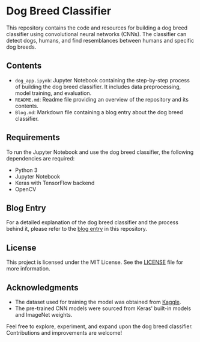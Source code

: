# Dog Breed Classifier

This repository contains the code and resources for building a dog breed classifier using convolutional neural networks (CNNs). The classifier can detect dogs, humans, and find resemblances between humans and specific dog breeds.

## Contents

- `dog_app.ipynb`: Jupyter Notebook containing the step-by-step process of building the dog breed classifier. It includes data preprocessing, model training, and evaluation.
- `README.md`: Readme file providing an overview of the repository and its contents.
- `Blog.md`: Markdown file containing a blog entry about the dog breed classifier.

## Requirements

To run the Jupyter Notebook and use the dog breed classifier, the following dependencies are required:

- Python 3
- Jupyter Notebook
- Keras with TensorFlow backend
- OpenCV

## Blog Entry

For a detailed explanation of the dog breed classifier and the process behind it, please refer to the [blog entry](blog_entry.md) in this repository.

## License

This project is licensed under the MIT License. See the [LICENSE](LICENSE) file for more information.

## Acknowledgments

- The dataset used for training the model was obtained from [Kaggle](https://www.kaggle.com/c/dog-breed-identification/data).
- The pre-trained CNN models were sourced from Keras' built-in models and ImageNet weights.

Feel free to explore, experiment, and expand upon the dog breed classifier. Contributions and improvements are welcome!
